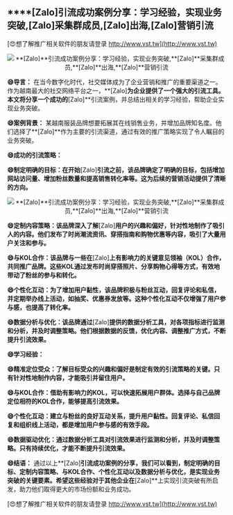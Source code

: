 ## ****[Zalo]**引流成功案例分享：学习经验，实现业务突破,**[Zalo]**采集群成员,**[Zalo]**出海,**[Zalo]**营销引流**

[😍想了解推广相关软件的朋友请登录 http://www.vst.tw](http://www.vst.tw)

 <center><img src="https://vst.tw/MP4/tuiguang/png/2.png" alt="**[Zalo]**引流成功案例分享：学习经验，实现业务突破,**[Zalo]**采集群成员,**[Zalo]**出海,**[Zalo]**营销引流"></center>

**😄导言：**
在当今数字化时代，社交媒体成为了企业营销和推广的重要渠道之一。作为越南最大的社交网络平台之一，**[Zalo]**为企业提供了一个强大的引流工具。本文将分享一个成功的**[Zalo]**引流案例，并总结出相关的学习经验，帮助企业实现业务突破。

**😄案例背景：**
某越南服装品牌想要拓展其在线销售业务，并增加品牌知名度。他们选择了**[Zalo]**作为主要的引流渠道，通过有效的推广策略实现了令人瞩目的业务突破。

**😄成功的引流策略：**

**😄制定明确的目标：在开始**[Zalo]**引流之前，该品牌确定了明确的目标，包括增加网站访问量、增加粉丝数量和提高销售转化率等。这为后续的营销活动提供了清晰的方向。**

 <center><img src="https://vst.tw/MP4/tuiguang/png/4.png" alt="**[Zalo]**引流成功案例分享：学习经验，实现业务突破,**[Zalo]**采集群成员,**[Zalo]**出海,**[Zalo]**营销引流"></center>

**😄定制内容策略：该品牌深入了解**[Zalo]**用户的兴趣和偏好，针对性地制作了吸引人的内容。他们发布了时尚潮流资讯、穿搭指南和购物优惠等内容，吸引了大量用户关注和参与。**

**😄与KOL合作：该品牌与一些在**[Zalo]**上有影响力的关键意见领袖（KOL）合作，共同推广品牌。这些KOL通过发布时尚穿搭照片、分享购物心得等方式，有效地带动了粉丝的参与和转化。**

**😄个性化互动：为了增加用户黏性，该品牌积极与粉丝互动，回复评论和私信，并定期举办线上活动，如抽奖、优惠券发放等。这种个性化互动不仅增强了用户参与感，也提高了转化率。**

**😄数据分析与优化：该品牌通过**[Zalo]**提供的数据分析工具，对各项指标进行监测和分析，并及时调整策略。他们根据数据的反馈，优化内容、调整推广方式，不断提升引流效果。**

**😄学习经验：**

**😄精准定位受众：了解目标受众的兴趣和偏好是制定有效的引流策略的关键。只有针对性地制作内容，才能吸引并留住用户。**

**😄与KOL合作：借助有影响力的KOL，可以快速拓展用户群体。选择与自己品牌定位相符的KOL合作，能够提高引流效果。**

**😄个性化互动：建立与粉丝的良好互动关系，提升用户黏性。回复评论、私信回复和组织线上活动，都是增加用户参与感的有效手段。**

**😄数据驱动优化：通过数据分析工具对引流效果进行监测和分析，并及时调整策略。只有持续优化，才能不断提升引流效果。**

**😄结语：**
通过以上**[Zalo]**引流成功案例的分享，我们可以看到，制定明确的目标、定制内容策略、与KOL合作、个性化互动以及数据分析与优化，是实现业务突破的关键要素。希望这些经验对于其他企业在**[Zalo]**上实现引流突破有所启发，助力他们取得更大的市场份额和业务成功。

[😍想了解推广相关软件的朋友请登录 http://www.vst.tw](http://www.vst.tw)




